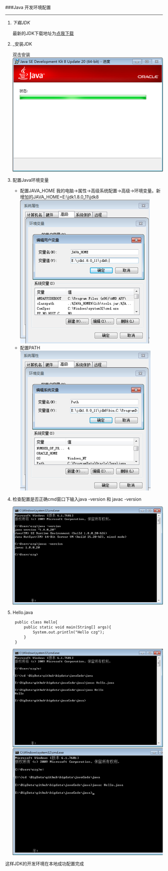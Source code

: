 ###Java 开发环境配置

***

1. _下载JDK_

	最新的JDK下载地址为[点我下载][1]
    
2. _安装JDK

	双击安装
    ![](images/jdk_jdk_install.png)
    
3. 配置Java环境变量

	+ 配置JAVA_HOME
	我的电脑->属性->高级系统配置->高级->环境变量。新增加的JAVA_HOME=E:\jdk1.8.0_11\jdk8
    ![](images/jdk_java_home.png)
    + 配置PATH
	![](images/jdk_path.png)
    
4. 检查配置是否正确cmd窗口下输入java -version 和 javac -version

	![](images/jdk_check.png)
    
5. Hello.java

		public class Hello{
        	public static void main(String[] args){
            	System.out.println("Hello czg");
            }
        }
   ![](images/java.png)
   ![](images/javac.png)
    
这样JDK的开发环境在本地成功配置完成
    

[1]:http://www.oracle.com/technetwork/java/javase/downloads/jdk8-arm-downloads-2187472.html